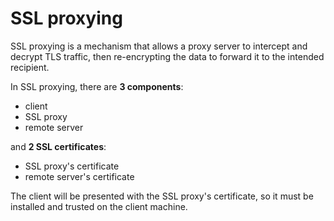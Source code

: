 # SSL proxying

SSL proxying is a mechanism that allows a proxy server to intercept and decrypt TLS traffic, then re-encrypting the data to forward it to the intended recipient.

In SSL proxying, there are **3 components**:
* client
* SSL proxy
* remote server

and **2 SSL certificates**:
* SSL proxy's certificate
* remote server's certificate

The client will be presented with the SSL proxy's certificate, so it must be installed and trusted on the client machine.
